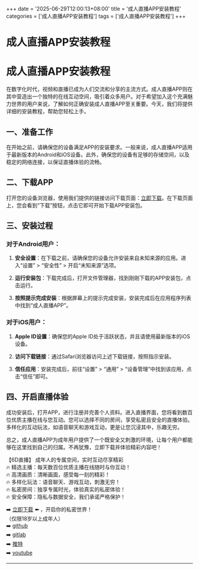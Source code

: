 +++
date = '2025-06-29T12:00:13+08:00'
title = '成人直播APP安装教程'
categories = ['成人直播APP安装教程']
tags = ['成人直播APP安装教程']
+++

# 成人直播APP安装教程

# 成人直播APP安装教程

在数字化时代，视频和直播已成为人们交流和分享的主流方式。成人直播APP则在其中营造出一个独特的在线互动空间，吸引着众多用户。对于希望加入这个充满魅力世界的用户来说，了解如何正确安装成人直播APP至关重要。今天，我们将提供详细的安装教程，帮助您轻松上手。

## 一、准备工作

在开始之前，请确保您的设备满足APP的安装要求。一般来说，成人直播APP适用于最新版本的Android和iOS设备。此外，确保您的设备有足够的存储空间，以及稳定的网络连接，以保证直播体验的流畅。

## 二、下载APP

打开您的设备浏览器，使用我们提供的链接访问下载页面：[立即下载](https://down123.s3.ap-east-1.amazonaws.com/down/down.html?channelCode=blog)。在下载页面上，您会看到“下载”按钮，点击它即可开始下载APP安装包。

## 三、安装过程

### 对于Android用户：

1. **安全设置**：在下载之前，请确保您的设备允许安装来自未知来源的应用。进入“设置” > “安全性” > 开启“未知来源”选项。
   
2. **运行安装包**：下载完成后，打开文件管理器，找到刚刚下载的APP安装包，点击运行。

3. **按照提示完成安装**：根据屏幕上的提示完成安装，安装完成后在应用程序列表中找到“成人直播APP”。

### 对于iOS用户：

1. **Apple ID设置**：确保您的Apple ID处于活跃状态，并且请使用最新版本的iOS设备。

2. **访问下载链接**：通过Safari浏览器访问上述下载链接，按照指示安装。

3. **信任应用**：安装完成后，前往“设置” > “通用” > “设备管理”中找到该应用，点击“信任”即可。

## 四、开启直播体验

成功安装后，打开APP，进行注册并完善个人资料。进入直播界面，您将看到数百位优质主播在线与您互动。您可以选择不同的房间，享受私密且安全的直播体验。多样化的互动玩法，如语音聊天和游戏互动，更是让您沉浸其中，乐趣无穷。

总之，成人直播APP为成年用户提供了一个既安全又刺激的环境，让每个用户都能够在这里找到自己的归属。不再犹豫，立即下载并体验精彩内容吧！

【6D直播】
成年人的专属空间，实时互动尽享精彩  
🔥 精选主播：每天数百位优质主播在线随时与你互动！  
🔥 高清画质：清晰画面，感受每一刻的精彩！  
🔥 多样化玩法：语音聊天、游戏互动，刺激无穷！  
🔥 私密房间：独享专属时光，体验真实的私密体验！  
🔥 安全保障：隐私与数据安全，我们承诺严格保护！  

➡️ [立即下载](https://down123.s3.ap-east-1.amazonaws.com/down/down.html?channelCode=blog) ⬅️ ，开启你的私密世界！  
（仅限18岁以上成年人）  
➡️ [github](https://aldult-live.github.io/)  
➡️ [gitlab](https://seo-09598d.gitlab.io/)  
➡️ [推特](https://x.com/wegame33)  
➡️ [youtube](https://www.youtube.com/@6Dlive)

---
